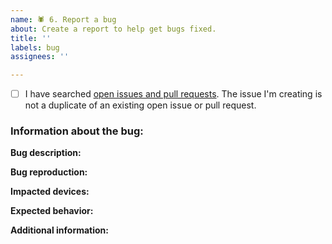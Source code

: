 ```yaml
---
name: 🕷 6. Report a bug
about: Create a report to help get bugs fixed.
title: ''
labels: bug
assignees: ''

---
```


<!-- Before submitting this issue, please update the title to include a short description of the bug.
Check the box below before submitting your issue to verify that you have already checked for duplicate open issues and pull requests relating to your request. -->

- [ ] I have searched [open issues and pull requests](https://github.com/2factorauth/twofactorauth/issues?q=is%3Aopen). The issue I'm creating is not a duplicate of an existing open issue or pull request.

### Information about the bug: ###
**Bug description:**
<!-- Provide a brief description of the bug. What's going wrong?
If applicable, also provide screenshots of the bug in action. -->


**Bug reproduction:**
<!-- List the steps to reproduce this bug. -->


**Impacted devices:**
<!-- List the device types and browsers impacted by the bug. Desktop only? Safari on iOS? -->


**Expected behavior:**
<!-- When following the steps to reproduce the bug, what should happen if the bug were fixed? -->


**Additional information:**
<!-- Add any other information about the bug below. -->
